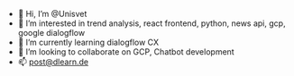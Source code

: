 - 👋 Hi, I’m @Unisvet
- 👀 I’m interested in trend analysis, react frontend, python, news api, gcp, google dialogflow
- 🌱 I’m currently learning dialogflow CX
- 💞️ I’m looking to collaborate on GCP, Chatbot development
- 📫 post@dlearn.de 

<!---
Unisvet/Unisvet is a ✨ special ✨ repository for learning.
--->

